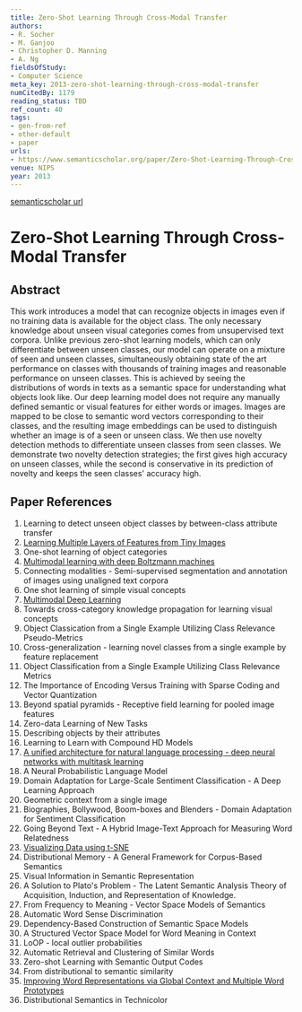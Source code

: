 ```yaml
---
title: Zero-Shot Learning Through Cross-Modal Transfer
authors:
- R. Socher
- M. Ganjoo
- Christopher D. Manning
- A. Ng
fieldsOfStudy:
- Computer Science
meta_key: 2013-zero-shot-learning-through-cross-modal-transfer
numCitedBy: 1179
reading_status: TBD
ref_count: 40
tags:
- gen-from-ref
- other-default
- paper
urls:
- https://www.semanticscholar.org/paper/Zero-Shot-Learning-Through-Cross-Modal-Transfer-Socher-Ganjoo/755e9f43ce398ae8737366720c5f82685b0c253e?sort=total-citations
venue: NIPS
year: 2013
---
```


[semanticscholar url](https://www.semanticscholar.org/paper/Zero-Shot-Learning-Through-Cross-Modal-Transfer-Socher-Ganjoo/755e9f43ce398ae8737366720c5f82685b0c253e?sort=total-citations)

# Zero-Shot Learning Through Cross-Modal Transfer

## Abstract

This work introduces a model that can recognize objects in images even if no training data is available for the object class. The only necessary knowledge about unseen visual categories comes from unsupervised text corpora. Unlike previous zero-shot learning models, which can only differentiate between unseen classes, our model can operate on a mixture of seen and unseen classes, simultaneously obtaining state of the art performance on classes with thousands of training images and reasonable performance on unseen classes. This is achieved by seeing the distributions of words in texts as a semantic space for understanding what objects look like. Our deep learning model does not require any manually defined semantic or visual features for either words or images. Images are mapped to be close to semantic word vectors corresponding to their classes, and the resulting image embeddings can be used to distinguish whether an image is of a seen or unseen class. We then use novelty detection methods to differentiate unseen classes from seen classes. We demonstrate two novelty detection strategies; the first gives high accuracy on unseen classes, while the second is conservative in its prediction of novelty and keeps the seen classes' accuracy high.

## Paper References

1. Learning to detect unseen object classes by between-class attribute transfer
2. [Learning Multiple Layers of Features from Tiny Images](2009-learning-multiple-layers-of-features-from-tiny-images)
3. One-shot learning of object categories
4. [Multimodal learning with deep Boltzmann machines](2012-multimodal-learning-with-deep-boltzmann-machines)
5. Connecting modalities - Semi-supervised segmentation and annotation of images using unaligned text corpora
6. One shot learning of simple visual concepts
7. [Multimodal Deep Learning](2011-multimodal-deep-learning)
8. Towards cross-category knowledge propagation for learning visual concepts
9. Object Classication from a Single Example Utilizing Class Relevance Pseudo-Metrics
10. Cross-generalization - learning novel classes from a single example by feature replacement
11. Object Classification from a Single Example Utilizing Class Relevance Metrics
12. The Importance of Encoding Versus Training with Sparse Coding and Vector Quantization
13. Beyond spatial pyramids - Receptive field learning for pooled image features
14. Zero-data Learning of New Tasks
15. Describing objects by their attributes
16. Learning to Learn with Compound HD Models
17. [A unified architecture for natural language processing - deep neural networks with multitask learning](2008-a-unified-architecture-for-natural-language-processing-deep-neural-networks-with-multitask-learning)
18. A Neural Probabilistic Language Model
19. Domain Adaptation for Large-Scale Sentiment Classification - A Deep Learning Approach
20. Geometric context from a single image
21. Biographies, Bollywood, Boom-boxes and Blenders - Domain Adaptation for Sentiment Classification
22. Going Beyond Text - A Hybrid Image-Text Approach for Measuring Word Relatedness
23. [Visualizing Data using t-SNE](2008-visualizing-data-using-t-sne)
24. Distributional Memory - A General Framework for Corpus-Based Semantics
25. Visual Information in Semantic Representation
26. A Solution to Plato's Problem - The Latent Semantic Analysis Theory of Acquisition, Induction, and Representation of Knowledge.
27. From Frequency to Meaning - Vector Space Models of Semantics
28. Automatic Word Sense Discrimination
29. Dependency-Based Construction of Semantic Space Models
30. A Structured Vector Space Model for Word Meaning in Context
31. LoOP - local outlier probabilities
32. Automatic Retrieval and Clustering of Similar Words
33. Zero-shot Learning with Semantic Output Codes
34. From distributional to semantic similarity
35. [Improving Word Representations via Global Context and Multiple Word Prototypes](2012-improving-word-representations-via-global-context-and-multiple-word-prototypes)
36. Distributional Semantics in Technicolor
